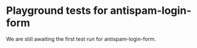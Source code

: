 # Playground tests for antispam-login-form
We are still awaiting the first test run for antispam-login-form.
